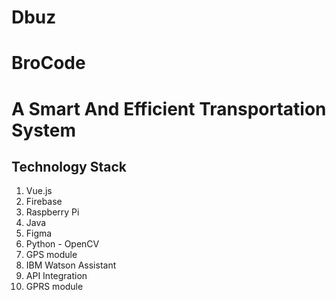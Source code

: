 # Dbuz

# BroCode

# A Smart And Efficient Transportation System

## Technology Stack

1. Vue.js
2. Firebase
3. Raspberry Pi
4. Java
5. Figma
6. Python - OpenCV
7. GPS module
8. IBM Watson Assistant
9. API Integration
10. GPRS module
